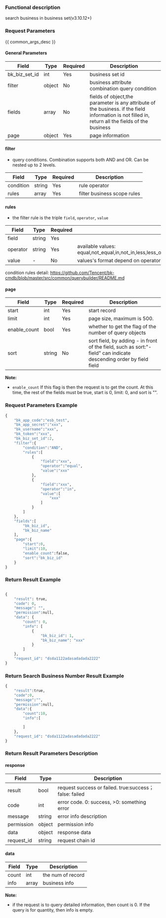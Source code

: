 ### Functional description

search business in business set(v3.10.12+)

### Request Parameters

{{ common_args_desc }}

#### General Parameters

| Field      |  Type      | Required   |  Description  |
|-----------|------------|--------|------------|
| bk_biz_set_id | int    | Yes     | business set id |
| filter      |  object  | No     | business attribute combination query condition|
| fields      |  array   | No     | fields of object,the parameter is any attribute of the business. if the field information is not filled in, return all the fields of the business|
| page        |  object  | Yes     |  page information  |

#### filter
- query conditions. Combination supports both AND and OR. Can be nested up to 2 levels.

| Field      |  Type      | Required   |  Description |
|-----------|------------|--------|------------|
| condition |  string  | Yes    | rule operator|
| rules |  array  | Yes     | filter business scope rules|


#### rules
- the filter rule is the triple `field`, `operator`, `value`

| Field     | Type   | Required |  Description                            |
| -------- | ------ | ---- |----------------------------------------------------------- |
| field    | string | Yes   |                                   |
| operator | string | Yes   | available values: equal,not_equal,in,not_in,less,less_or_equal,greater,greater_or_equal,between,not_between |
| value    | -      | No   |  values's format depend on operator                        |

condition rules detail: <https://github.com/Tencent/bk-cmdb/blob/master/src/common/querybuilder/README.md>

#### page

| Field      |  Type      | Required   |  Description  |
|-----------|------------|--------|------------|
| start    |  int    | Yes     | start record |
| limit    |  int    | Yes     | page size,  maximum is 500. |
| enable_count |  bool  | Yes  | whether to get the flag of the number of query objects|
| sort     |  string | No     |sort field, by adding - in front of the field, such as sort:&#34;-field&#34; can indicate descending order by field field |

**Note:**
- `enable_count` If this flag is then the request is to get the count. At this time, the rest of the fields must be true, start is 0, limit: 0, and sort is "".

### Request Parameters Example

```python
{
    "bk_app_code":"esb_test",
    "bk_app_secret":"xxx",
    "bk_username":"xxx",
    "bk_token":"xxx",
    "bk_biz_set_id":2,
    "filter":{
        "condition":"AND",
        "rules":[
            {
                "field":"xxx",
                "operator":"equal",
                "value":"xxx"
            },
            {
                "field":"xxx",
                "operator":"in",
                "value":[
                    "xxx"
                ]
            }
        ]
    },
    "fields":[
        "bk_biz_id",
        "bk_biz_name"
    ],
    "page":{
        "start":0,
        "limit":10,
        "enable_count":false,
        "sort":"bk_biz_id"
    }
}
```

###  Return Result Example

```python

{
    "result": true,
    "code": 0,
    "message": "",
    "permission":null,
    "data": {
        "count": 0,
        "info": [
            {
                "bk_biz_id": 1,
                "bk_biz_name": "xxx"
            }
        ]
    },
    "request_id": "dsda1122adasadadada2222"
}
```

### Return Search Business Number Result Example

```python
{
    "result":true,
    "code":0,
    "message":"",
    "permission":null,
    "data":{
        "count":10,
        "info":[

        ]
    },
    "request_id": "dsda1122adasadadada2222"
}
```

### Return Result Parameters Description
#### response

| Field    | Type   | Description                         |
| ------- | ------ | ------------------------------------- |
| result  | bool   | request success or failed. true:success；false: failed |
| code    | int    | error code. 0: success, >0: something error   |
| message | string | error info description                |
| permission    | object |  permission info      |
| data    | object | response data                 |
| request_id    | string | request chain id     |

#### data

| Field      | Type      | Description   |
|-----------|-----------|-----------|
| count     | int       |  the num of record |
| info      | array     |  business info     |

**Note:**
- if the request is to query detailed information, then count is 0. If the query is for quantity, then info is empty.
